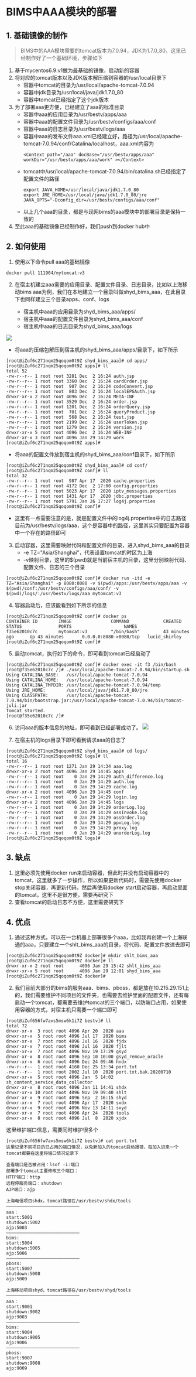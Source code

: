# BIMS中AAA模块的部署

## 1. 基础镜像的制作
> BIMS中的AAA模块需要的tomcat版本为7.0.94，JDK为1.7.0_80，这里已经制作好了一个基础环境，步骤如下

1. 基于mycentos6.9:v1做为最基础的镜像，启动新的容器
2. 将对应的tomcat版本以及JDK版本解压缩到容器的/usr/local目录下
   - 容器中tomcat的目录为/usr/local/apache-tomcat-7.0.94
   - 容器中jdk目录为/usr/local/java/jdk1.7.0_80
   - 容器中tomcat已经指定了这个jdk版本
3. 为了部署aaa更方便，已经建立了aaa的标准目录
   - 容器中aaa的应用目录为/usr/bestv/apps/aaa
   - 容器中aaa的配置文件目录为/usr/bestv/configs/aaa/conf
   - 容器中aaa的日志目录为/usr/bestv/logs/aaa
   - 容器中aaa的发布文件aaa.xml已经建立好，路径为/usr/local/apache-tomcat-7.0.94/conf/Catalina/localhost，aaa.xml内容为
        ```
        <Context path="/aaa" docBase="/usr/bestv/apps/aaa" workDir="/usr/bestv/apps/aaa/work" ></Context>
        ```
   - tomcat中/usr/local/apache-tomcat-7.0.94/bin/catalina.sh已经指定了配置文件的路径
        ```
        export JAVA_HOME=/usr/local/java/jdk1.7.0_80
        export JRE_HOME=/usr/local/java/jdk1.7.0_80/jre
        JAVA_OPTS="-Dconfig_dir=/usr/bestv/configs/aaa/conf"
        ```
   - 以上几个aaa的目录，都是与现网bims的aaa模块中的部署目录是保持一致的
4. 至此aaa的基础镜像已经制作好，我们push到docker hub中

## 2. 如何使用
1. 使用以下命令pull aaa的基础镜像

```
docker pull 111904/mytomcat:v3
```

2. 在宿主机建立aaa需要的应用目录、配置文件目录、日志目录，比如以上海移动bims aaa为例，我们在本地建立一个目录叫做shyd_bims_aaa，在此目录下也同样建立三个目录apps、conf、logs

   - 宿主机中aaa的应用目录为shyd_bims_aaa/apps/
   - 宿主机中aaa的配置文件目录为shyd_bims_aaa/conf
   - 宿主机中aaa的日志目录为shyd_bims_aaa/logs

![](https://gitee.com/jinming_hu/myblogs/raw/master/pic/20210129151033.png)

   - 将aaa的压缩包解压到宿主机的shyd_bims_aaa/apps/目录下，如下所示

```
[root@iZuf6c271nqm25qoqom0t9Z shyd_bims_aaa]# cd apps/
[root@iZuf6c271nqm25qoqom0t9Z apps]# ll
total 52
-rw-r--r-- 1 root root 3281 Dec  2 16:24 auth.jsp
-rw-r--r-- 1 root root 3360 Dec  2 16:24 cardOrder.jsp
-rw-r--r-- 1 root root  907 Dec  2 16:24 codeConvert.jsp
-rw-r--r-- 1 root root  803 Dec  2 16:24 localEPGAuth.jsp
drwxr-xr-x 2 root root 4096 Dec  2 16:24 META-INF
-rw-r--r-- 1 root root 3529 Dec  2 16:24 order.jsp
-rw-r--r-- 1 root root 1201 Dec  2 16:24 orderQuery.jsp
-rw-r--r-- 1 root root  701 Dec  2 16:24 queryProduct.jsp
-rw-r--r-- 1 root root  568 Dec  2 16:24 test.jsp
-rw-r--r-- 1 root root 2199 Dec  2 16:24 userToken.jsp
-rw-r--r-- 1 root root 1279 Dec  2 16:24 version.jsp
drwxr-xr-x 5 root root 4096 Dec  2 16:24 WEB-INF
drwxr-xr-x 3 root root 4096 Jan 29 14:29 work
[root@iZuf6c271nqm25qoqom0t9Z apps]# 
```

   - 将aaa的配置文件放到宿主机的shyd_bims_aaa/conf目录下，如下所示

```
[root@iZuf6c271nqm25qoqom0t9Z shyd_bims_aaa]# cd conf/
[root@iZuf6c271nqm25qoqom0t9Z conf]# ll
total 32
-rw-r--r-- 1 root root  987 Apr 17  2020 cache.properties
-rw-r--r-- 1 root root 4172 Dec  2 17:00 config.properties
-rw-r--r-- 1 root root 5023 Apr 17  2020 iptv_messages.properties
-rw-r--r-- 1 root root 1431 Apr 17  2020 jdbc.properties
-rw-r--r-- 1 root root 5791 Jan 26 17:27 log4j.properties
[root@iZuf6c271nqm25qoqom0t9Z conf]# 
```

   - 这里有一点需要注意的是，就是配置文件中的log4j.properties中的日志路径目前为/usr/bestv/logs/aaa，这个是容器中的路径，这里其实只要配置为容器中一个存在的路径即可

3. 启动容器，这里需要映射代码和配置文件的目录，进入shyd_bims_aaa的目录
   - -e TZ="Asia/Shanghai"，代表设置tomcat的时区为上海
   - -v映射目录，这里的$(pwd)就是当前宿主机的目录，这里分别映射代码、配置文件、日志的三个目录
```
[root@iZuf6c271nqm25qoqom0t9Z conf]# docker run -itd -e TZ="Asia/Shanghai" -p 8080:8080 -v $(pwd)/apps:/usr/bestv/apps/aaa -v $(pwd)/conf:/usr/bestv/configs/aaa/conf/ -v $(pwd)/logs/:/usr/bestv/logs/aaa mytomcat:v3
```

4. 容器启动后，应该能看到如下所示的信息

```
[root@iZuf6c271nqm25qoqom0t9Z conf]# docker ps
CONTAINER ID        IMAGE               COMMAND             CREATED             STATUS              PORTS                    NAMES
f35e62010c7c        mytomcat:v3         "/bin/bash"         43 minutes ago      Up 43 minutes       0.0.0.0:8080->8080/tcp   lucid_shirley
[root@iZuf6c271nqm25qoqom0t9Z conf]# 
```

5. 启动tomcat，执行如下的命令，即可看到tomcat已经启动了

```
[root@iZuf6c271nqm25qoqom0t9Z conf]# docker exec -it f3 /bin/bash
[root@f35e62010c7c /]# ./usr/local/apache-tomcat-7.0.94/bin/startup.sh 
Using CATALINA_BASE:   /usr/local/apache-tomcat-7.0.94
Using CATALINA_HOME:   /usr/local/apache-tomcat-7.0.94
Using CATALINA_TMPDIR: /usr/local/apache-tomcat-7.0.94/temp
Using JRE_HOME:        /usr/local/java/jdk1.7.0_80/jre
Using CLASSPATH:       /usr/local/apache-tomcat-7.0.94/bin/bootstrap.jar:/usr/local/apache-tomcat-7.0.94/bin/tomcat-juli.jar
Tomcat started.
[root@f35e62010c7c /]# 
```

6. 访问aaa的版本信息的地址，即可看到已经部署成功了。
![](https://gitee.com/jinming_hu/myblogs/raw/master/pic/20210129153428.png)

7. 在宿主机的logs目录下即可看到请求aaa的日志了

```
[root@iZuf6c271nqm25qoqom0t9Z shyd_bims_aaa]# cd logs/
[root@iZuf6c271nqm25qoqom0t9Z logs]# ll
total 16
-rw-r--r-- 1 root root 1271 Jan 29 14:34 aaa.log
drwxr-xr-x 2 root root 4096 Jan 29 14:45 apps
-rw-r--r-- 1 root root    0 Jan 29 14:29 auth_difference.log
-rw-r--r-- 1 root root    0 Jan 29 14:29 auth.log
-rw-r--r-- 1 root root    0 Jan 29 14:29 cache.log
drwxr-xr-x 2 root root 4096 Jan 29 14:45 conf
-rw-r--r-- 1 root root    0 Jan 29 14:29 login.log
drwxr-xr-x 2 root root 4096 Jan 29 14:45 logs
-rw-r--r-- 1 root root    0 Jan 29 14:29 orderLog.log
-rw-r--r-- 1 root root    0 Jan 29 14:29 ossInvoke.log
-rw-r--r-- 1 root root    0 Jan 29 14:29 ossOrder.log
-rw-r--r-- 1 root root    0 Jan 29 14:29 ppvLog.log
-rw-r--r-- 1 root root    0 Jan 29 14:29 proxy.log
-rw-r--r-- 1 root root    0 Jan 29 14:29 unorderLog.log
[root@iZuf6c271nqm25qoqom0t9Z logs]# 
```

## 3. 缺点
1. 这里必须先使用docker run来启动容器，但此时并没有启动容器中的tomcat，这里就多了一步操作，所以如果更新代码时，需要先使用docker stop关闭容器，再更新代码，然后再使用docker start启动容器，再启动里面的tomcat，这里不是很方便，需要再研究下
2. 查看tomcat的启动日志不方便，这里需要研究下

## 4. 优点
1. 通过这种方式，可以在一台机器上部署很多个aaa，比如我再创建一个上海联通的aaa，只要建立一个shlt_bims_aaa的目录，将代码、配置文件放进去即可

```
[root@iZuf6c271nqm25qoqom0t9Z docker]# mkdir shlt_bims_aaa
[root@iZuf6c271nqm25qoqom0t9Z docker]# ll
drwxr-xr-x 2 root root      4096 Jan 29 15:42 shlt_bims_aaa
drwxr-xr-x 5 root root      4096 Jan 29 12:01 shyd_bims_aaa
[root@iZuf6c271nqm25qoqom0t9Z docker]# 
```

2. 我们目前大部分的bims的服务aaa、bims、pboss，都是放在10.215.29.151上的，我们需要维护不同项目的文件夹，也需要去维护里面的配置文件，还有每启动一个tomcat，都需要去维护tomcat的三个端口，以防端口占用，如果使用容器的方式，对宿主机只需要一个端口即可

```
[root@iZuf656fw7axs5msw6k1i7Z bestv]# ll
total 72
drwxr-xr-x  3 root root 4096 Apr 20  2020 aaa
drwxr-xr-x  5 root root 4096 Jul 17  2020 bims
drwxr-xr-x  7 root root 4096 Jul 16  2020 fjdx
drwxr-xr-x  7 root root 4096 Jul 16  2020 fjlt
drwxr-xr-x  7 root root 4096 Nov 19 17:29 gsyd
drwxr-xr-x  8 root root 4096 Sep 10 10:00 gsyd_remove_oracle
drwxr-xr-x  6 root root 4096 Dec 24 09:46 hndx
-rw-r--r--  1 root root 4160 Dec 25 13:34 port.txt
-rw-r--r--  1 root root 2002 Jul 10  2020 port.txt.bak.20200710
drwxr-xr-x  5 root root 4096 Jan  5 14:02 sh_content_service_data_collector
drwxr-xr-x  8 root root 4096 Jan 11 14:41 shdx
drwxr-xr-x 10 root root 4096 Nov 19 09:40 shlt
drwxr-xr-x  9 root root 4096 Sep  2 16:15 shyd
drwxr-xr-x  7 root root 4096 Apr 17  2020 sxdx
drwxr-xr-x  9 root root 4096 Nov 13 14:11 sxyd
drwxr-xr-x  7 root root 4096 Apr 24  2020 tools
drwxr-xr-x  8 root root 4096 Jul  8  2020 xjdx
```

这里维护端口信息，需要同时维护很多个

```
[root@iZuf656fw7axs5msw6k1i7Z bestv]# cat port.txt
这里记录不同项目的已占用的端口情况，以免新加入的tomcat启动报错，每加入进来一个tomcat都要在这里将端口情况记录下

查看端口是否被占用：lsof -i:端口
部署多个tomcat主要修改三个端口：
HTTP端口：http
远程停服务端口：shutdown
AJP端口：ajp

上海电信项目shdx，tomcat路径在/usr/bestv/shdx/tools
————————————————————————————
aaa：
start:5001
shutdown:5002
ajp:5003
————————————————————————————
bims:
start:5004
shutdown:5005
ajp:5006
————————————————————————————
pboss:
start:5007
shutdown:5008
ajp:5009

上海移动项目shyd，tomcat路径在/usr/bestv/shyd/tools
————————————————————————————
aaa：
start:9001
shutdown:9002
ajp:9003
————————————————————————————
bims:
start:9004
shutdown:9005
ajp:9006
————————————————————————————
pboss:
start:9007
shutdown:9008
ajp:9009
```
